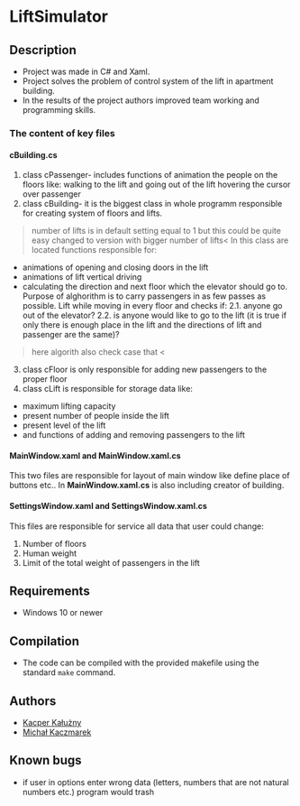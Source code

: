 # LiftSimulator

## Description
- Project was made in C# and Xaml.
- Project solves the problem of control system of the lift in apartment building.
- In the results of the project authors improved team working and programming skills. 
	
### The content of key files
#### cBuilding.cs
1. class cPassenger- includes functions of animation the people on the floors like:
walking to the lift and going out of the lift
hovering the cursor over passenger
2. class cBuilding- it is the biggest class in whole programm responsible for creating system of floors and lifts.
> number of lifts is in default setting equal to 1 but this could be quite easy changed to version with bigger number of lifts<
In this class are located functions responsible for:
* animations of opening and closing doors in the lift 
* animations of lift vertical driving
* calculating the direction and next floor which the elevator should go to.
Purpose of alghorithm is to carry passengers in as few passes as possible. Lift while moving in every floor and checks if:
2.1. anyone go out of the elevator?
2.2. is anyone would like to go to the lift (it is true if only there is enough place in the lift and the directions of lift and passenger are the same)?
>here algorith also check case that <
3. class cFloor is only responsible for adding new passengers to the proper floor
4. class cLift is responsible for storage data like:
* maximum lifting capacity
* present number of people inside the lift
* present level of the lift
* and functions of adding and removing passengers to the lift
#### **MainWindow.xaml** and **MainWindow.xaml.cs**
This two files are responsible for layout of main window like define place of buttons etc.. In **MainWindow.xaml.cs** is also including creator of building.
#### **SettingsWindow.xaml** and **SettingsWindow.xaml.cs**
This files are responsible for service all data that user could change:
1. Number of floors
2. Human weight
3. Limit of the total weight of passengers in the lift
	
## Requirements
* Windows 10 or newer
## Compilation
* The code can be compiled with the provided makefile using the standard `make` command.
## Authors
- [Kacper Kałużny](https://github.com/kacperkaluzny)
- [Michał Kaczmarek](https://github.com/sMichalKacz)

## Known bugs
* if user in options enter wrong data (letters, numbers that are not natural numbers etc.) program would trash
